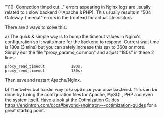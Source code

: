 "110: Connection timed out..." errors appearing in Nginx logs are usually related to a slow backend (=Apache & PHP). This usually results in "504 Gateway Timeout" errors in the frontend for actual site visitors.

There are 2 ways to solve this:

a) The quick & simple way is to bump the timeout values in Nginx's configuration so it waits more for the backend to respond. Current wait time is 180s (3 mins) but you can safely increase this say to 360s or more. Simply edit the file "proxy\_params\_common" and adjust "180s" in these 2 lines:
```
proxy_read_timeout            180s;
proxy_send_timeout            180s;
```

Then save and restart Apache/Nginx.

b) The better but harder way is to optimize your slow backend. This can be done by tuning the configuration files for Apache, MySQL, PHP and even the system itself. Have a look at the Optimization Guides https://engintron.com/docs#beyond-engintron---optimization-guides for a great starting point.